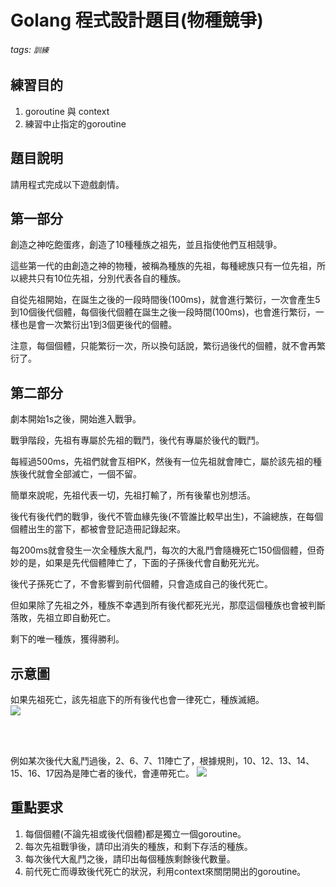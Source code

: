 Golang 程式設計題目(物種競爭)
===

###### tags: `訓練`

## 練習目的
1. goroutine 與 context
2. 練習中止指定的goroutine


## 題目說明

請用程式完成以下遊戲劇情。

## 第一部分

創造之神吃飽蛋疼，創造了10種種族之祖先，並且指使他們互相競爭。

這些第一代的由創造之神的物種，被稱為種族的先祖，每種總族只有一位先祖，所以總共只有10位先祖，分別代表各自的種族。

自從先祖開始，在誕生之後的一段時間後(100ms)，就會進行繁衍，一次會產生5到10個後代個體，每個後代個體在誕生之後一段時間(100ms)，也會進行繁衍，一樣也是會一次繁衍出1到3個更後代的個體。

注意，每個個體，只能繁衍一次，所以換句話說，繁衍過後代的個體，就不會再繁衍了。

## 第二部分

劇本開始1s之後，開始進入戰爭。

戰爭階段，先祖有專屬於先祖的戰鬥，後代有專屬於後代的戰鬥。

每經過500ms，先祖們就會互相PK，然後有一位先祖就會陣亡，屬於該先祖的種族後代就會全部滅亡，一個不留。

簡單來說呢，先祖代表一切，先祖打輸了，所有後輩也別想活。

後代有後代們的戰爭，後代不管血緣先後(不管誰比較早出生)，不論總族，在每個個體出生的當下，都被會登記造冊記錄起來。

每200ms就會發生一次全種族大亂鬥，每次的大亂鬥會隨機死亡150個個體，但奇妙的是，如果是先代個體陣亡了，下面的子孫後代會自動死光光。

後代子孫死亡了，不會影響到前代個體，只會造成自己的後代死亡。

但如果除了先祖之外，種族不幸遇到所有後代都死光光，那麼這個種族也會被判斷落敗，先祖立即自動死亡。

剩下的唯一種族，獲得勝利。

## 示意圖

如果先祖死亡，該先祖底下的所有後代也會一律死亡，種族滅絕。
</br>
![](https://i.imgur.com/1zam0i7.png)

</br></br>

例如某次後代大亂鬥過後，2、6、7、11陣亡了，根據規則，10、12、13、14、15、16、17因為是陣亡者的後代，會連帶死亡。
![](https://i.imgur.com/2ds7emH.png)


## 重點要求

1. 每個個體(不論先祖或後代個體)都是獨立一個goroutine。
2. 每次先祖戰爭後，請印出消失的種族，和剩下存活的種族。
3. 每次後代大亂鬥之後，請印出每個種族剩餘後代數量。
4. 前代死亡而導致後代死亡的狀況，利用context來關閉開出的goroutine。
